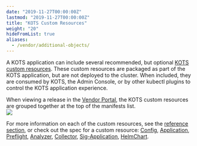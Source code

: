 ```yaml
---
date: "2019-11-27T00:00:00Z"
lastmod: "2019-11-27T00:00:00Z"
title: "KOTS Custom Resources"
weight: "20"
hideFromList: true
aliases: 
  - /vendor/additional-objects/
---
```


A KOTS application can include several recommended, but optional [KOTS custom resources](/reference/v1beta1/). 
These custom resources are packaged as part of the KOTS application, but are not deployed to the cluster. 
When included, they are consumed by KOTS, the Admin Console, or by other kubectl plugins to control the KOTS application experience.

When viewing a release in the [Vendor Portal](https://vendor.replicated.com/releases/), the KOTS custom resources are grouped together at the top of the manifests list.  
![](/images/kots-custom-resources.png)

For more information on each of the custom resources, see the [reference section](/reference/v1beta1/), or check out the spec for a custom resource: [Config](/reference/v1beta1/config/), [Application](/reference/v1beta1/application), [Preflight](/reference/v1beta1/preflight), [Analyzer](https://troubleshoot.sh/reference/analyzers/overview/), [Collector](https://troubleshoot.sh/reference/collectors/overview/), [Sig-Application](/reference/v1beta1/sig-application), [HelmChart](/reference/v1beta1/helmchart/).
